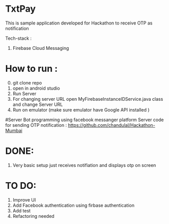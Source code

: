 # TxtPay

This is sample application developed for Hackathon to receive OTP as notification

Tech-stack :
1. Firebase Cloud Messaging

# How to run :
0. git clone repo
0. open in android studio
0. Run Server
0. For changing server URL open MyFirebaseInstanceIDService.java class and change Server URL
0. Run on emulator (make sure emulator have Google API installed )

#Server
Bot programming using facebook messanger platform
Server code for sending OTP notification : https://github.com/chandulal/Hackathon-Mumbai

# DONE:
1. Very basic setup just receives notifiation and displays otp on screen

# TO DO:
1. Improve UI
2. Add Facebook authentication using firbase authentication
3. Add test
4. Refactoring needed

